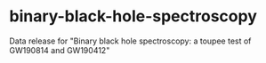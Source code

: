 # binary-black-hole-spectroscopy
Data release for "Binary black hole spectroscopy: a toupee test of GW190814 and GW190412"
